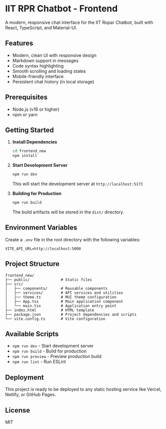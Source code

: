 # IIT RPR Chatbot - Frontend

A modern, responsive chat interface for the IIT Ropar Chatbot, built with React, TypeScript, and Material-UI.

## Features

- Modern, clean UI with responsive design
- Markdown support in messages
- Code syntax highlighting
- Smooth scrolling and loading states
- Mobile-friendly interface
- Persistent chat history (in local storage)

## Prerequisites

- Node.js (v16 or higher)
- npm or yarn

## Getting Started

1. **Install Dependencies**
   ```bash
   cd frontend_new
   npm install
   ```

2. **Start Development Server**
   ```bash
   npm run dev
   ```
   This will start the development server at `http://localhost:5173`

3. **Building for Production**
   ```bash
   npm run build
   ```
   The build artifacts will be stored in the `dist/` directory.

## Environment Variables

Create a `.env` file in the root directory with the following variables:

```
VITE_API_URL=http://localhost:5000
```

## Project Structure

```
frontend_new/
├── public/              # Static files
├── src/
│   ├── components/      # Reusable components
│   ├── services/        # API services and utilities
│   ├── theme.ts         # MUI theme configuration
│   ├── App.tsx          # Main application component
│   └── main.tsx         # Application entry point
├── index.html           # HTML template
├── package.json         # Project dependencies and scripts
└── vite.config.ts       # Vite configuration
```

## Available Scripts

- `npm run dev` - Start development server
- `npm run build` - Build for production
- `npm run preview` - Preview production build
- `npm run lint` - Run ESLint

## Deployment

This project is ready to be deployed to any static hosting service like Vercel, Netlify, or GitHub Pages.

## License

MIT
